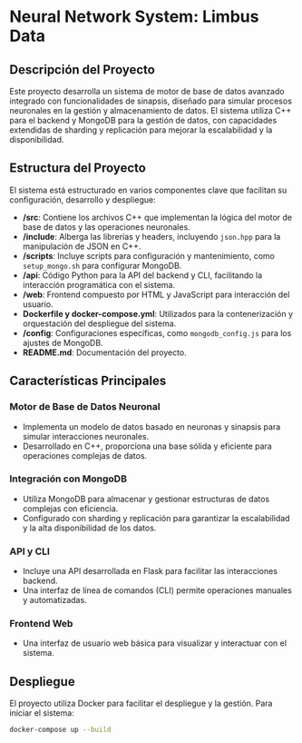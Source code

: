 # Neural Network System: Limbus Data

## Descripción del Proyecto
Este proyecto desarrolla un sistema de motor de base de datos avanzado integrado con funcionalidades de sinapsis, diseñado para simular procesos neuronales en la gestión y almacenamiento de datos. El sistema utiliza C++ para el backend y MongoDB para la gestión de datos, con capacidades extendidas de sharding y replicación para mejorar la escalabilidad y la disponibilidad.

## Estructura del Proyecto
El sistema está estructurado en varios componentes clave que facilitan su configuración, desarrollo y despliegue:

- **/src**: Contiene los archivos C++ que implementan la lógica del motor de base de datos y las operaciones neuronales.
- **/include**: Alberga las librerías y headers, incluyendo `json.hpp` para la manipulación de JSON en C++.
- **/scripts**: Incluye scripts para configuración y mantenimiento, como `setup_mongo.sh` para configurar MongoDB.
- **/api**: Código Python para la API del backend y CLI, facilitando la interacción programática con el sistema.
- **/web**: Frontend compuesto por HTML y JavaScript para interacción del usuario.
- **Dockerfile y docker-compose.yml**: Utilizados para la contenerización y orquestación del despliegue del sistema.
- **/config**: Configuraciones específicas, como `mongodb_config.js` para los ajustes de MongoDB.
- **README.md**: Documentación del proyecto.

## Características Principales

### Motor de Base de Datos Neuronal
- Implementa un modelo de datos basado en neuronas y sinapsis para simular interacciones neuronales.
- Desarrollado en C++, proporciona una base sólida y eficiente para operaciones complejas de datos.

### Integración con MongoDB
- Utiliza MongoDB para almacenar y gestionar estructuras de datos complejas con eficiencia.
- Configurado con sharding y replicación para garantizar la escalabilidad y la alta disponibilidad de los datos.

### API y CLI
- Incluye una API desarrollada en Flask para facilitar las interacciones backend.
- Una interfaz de línea de comandos (CLI) permite operaciones manuales y automatizadas.

### Frontend Web
- Una interfaz de usuario web básica para visualizar y interactuar con el sistema.

## Despliegue
El proyecto utiliza Docker para facilitar el despliegue y la gestión. Para iniciar el sistema:

```bash
docker-compose up --build
